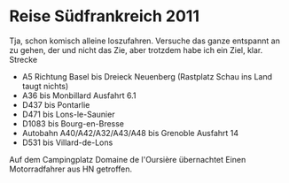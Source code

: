 # Reise Südfrankreich 2011 #
Tja, schon komisch alleine loszufahren. Versuche das ganze entspannt an zu gehen, der und nicht das Zie, aber trotzdem habe ich ein Ziel, klar.
Strecke
- A5 Richtung Basel bis Dreieck Neuenberg (Rastplatz Schau ins Land taugt nichts)
- A36 bis Monbillard Ausfahrt 6.1 
- D437 bis Pontarlie
- D471 bis Lons-le-Saunier
- D1083 bis Bourg-en-Bresse
- Autobahn A40/A42/A32/A43/A48 bis Grenoble Ausfahrt 14
- D531 bis Villard-de-Lons

Auf dem Campingplatz Domaine de l'Oursière übernachtet Einen Motorradfahrer aus HN getroffen.